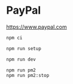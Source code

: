 # PayPal

https://www.paypal.com

```bash
npm ci
```

```bash
npm run setup
```

```bash
npm run dev
```

```
npm run pm2
npm run pm2:stop
```
